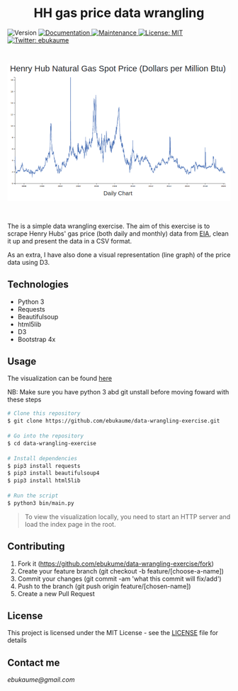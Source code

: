 <h1 align="center">HH gas price data wrangling</h1>
<p>
  <img alt="Version" src="https://img.shields.io/badge/version-1.0.0-blue.svg?cacheSeconds=2592000" />
  <a href="https://github.com/ebukaume/data-wrangling-exercise#readme" target="_blank">
    <img alt="Documentation" src="https://img.shields.io/badge/documentation-yes-brightgreen.svg" />
  </a>
  <a href="https://github.com/ebukaume/data-wrangling-exercise/graphs/commit-activity" target="_blank">
    <img alt="Maintenance" src="https://img.shields.io/badge/Maintained%3F-yes-green.svg" />
  </a>
  <a href="https://github.com/ebukaume/data-wrangling-exercise/blob/master/LICENSE" target="_blank">
    <img alt="License: MIT" src="https://img.shields.io/github/license/ebukaume/data-wrangling-exercise" />
  </a>
  <a href="https://twitter.com/ebukaume" target="_blank">
    <img alt="Twitter: ebukaume" src="https://img.shields.io/twitter/follow/ebukaume.svg?style=social" />
</p>

<br>

<p>
  <a href="https://raw.githack.com/ebukaume/data-wrangling-exercise/master/index.html" target="_blank">
    <img alt="demo" src="./demo.png" />
  </a>
</p>

<br>

The is a simple data wrangling exercise. The aim of this exercise is to scrape Henry Hubs' gas price (both daily and monthly) data from [EIA](http://www.eia.gov/dnav/ng/hist/rngwhhdm.htm), clean it up and present the data in a CSV format. 

As an extra, I have also done a visual representation (line graph) of the price data using D3. 

## Technologies

- Python 3
- Requests
- Beautifulsoup
- html5lib
- D3
- Bootstrap 4x

## Usage

The visualization can be found [here](https://raw.githack.com/ebukaume/data-wrangling-exercise/master/index.html)

NB: Make sure you have python 3 abd git unstall before moving foward with these steps

```sh
# Clone this repository
$ git clone https://github.com/ebukaume/data-wrangling-exercise.git

# Go into the repository
$ cd data-wrangling-exercise

# Install dependencies
$ pip3 install requests
$ pip3 install beautifulsoup4
$ pip3 install html5lib

# Run the script
$ python3 bin/main.py
```
> To view the visualization locally, you need to start an HTTP server and load the index page in the root.

## Contributing

1. Fork it (https://github.com/ebukume/data-wrangling-exercise/fork)
2. Create your feature branch (git checkout -b feature/[choose-a-name])
3. Commit your changes (git commit -am 'what this commit will fix/add')
4. Push to the branch (git push origin feature/[chosen-name])
5. Create a new Pull Request

## License

This project is licensed under the MIT License - see the [LICENSE](./LICENSE) file for details

## Contact me

_ebukaume@gmail.com_
